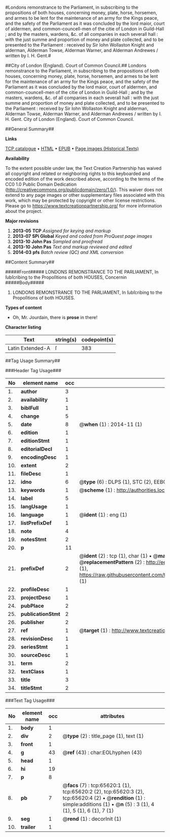 #Londons remonstrance to the Parliament, in subscribing to the propositions of both houses, concerning money, plate, horse, horsemen, and armes to be lent for the maintenance of an army for the Kings peace, and the safety of the Parliament as it was concluded by the lord maior, court of aldermen, and common-councell-men of the citie of London in Guild-Hall ; and by the masters, wardens, &c. of all companies in each severall hall : with the just summe and proportion of money and plate collected, and to be presented to the Parliament : received by Sir Iohn Wollaston Knight and alderman, Alderman Towse, Alderman Warner, and Alderman Andrewes / written by I. H. Gent.#

##City of London (England). Court of Common Council.##
Londons remonstrance to the Parliament, in subscribing to the propositions of both houses, concerning money, plate, horse, horsemen, and armes to be lent for the maintenance of an army for the Kings peace, and the safety of the Parliament as it was concluded by the lord maior, court of aldermen, and common-councell-men of the citie of London in Guild-Hall ; and by the masters, wardens, &c. of all companies in each severall hall : with the just summe and proportion of money and plate collected, and to be presented to the Parliament : received by Sir Iohn Wollaston Knight and alderman, Alderman Towse, Alderman Warner, and Alderman Andrewes / written by I. H. Gent.
City of London (England). Court of Common Council.

##General Summary##

**Links**

[TCP catalogue](http://www.ota.ox.ac.uk/tcp/)  • 
[HTML](http://tei.it.ox.ac.uk/tcp/Texts-HTML/free/A45/A45364.html)  • 
[EPUB](http://tei.it.ox.ac.uk/tcp/Texts-EPUB/free/A45/A45364.epub) • 
[Page images (Historical Texts)](https://historicaltexts.jisc.ac.uk/eebo-12679934e)

**Availability**

To the extent possible under law, the Text Creation Partnership has waived all copyright and related or neighboring rights to this keyboarded and encoded edition of the work described above, according to the terms of the CC0 1.0 Public Domain Dedication (http://creativecommons.org/publicdomain/zero/1.0/). This waiver does not extend to any page images or other supplementary files associated with this work, which may be protected by copyright or other license restrictions. Please go to https://www.textcreationpartnership.org/ for more information about the project.

**Major revisions**

1. __2013-05__ __TCP__ *Assigned for keying and markup*
1. __2013-07__ __SPi Global__ *Keyed and coded from ProQuest page images*
1. __2013-10__ __John Pas__ *Sampled and proofread*
1. __2013-10__ __John Pas__ *Text and markup reviewed and edited*
1. __2014-03__ __pfs__ *Batch review (QC) and XML conversion*

##Content Summary##

#####Front#####
LONDONS REMONSTRANCE TO THE PARLIAMENT, In ſubſcribing to the Propoſitions of both HOUSES, Concernin
#####Body#####

1. LONDONS REMONSTRANCE TO THE PARLIAMENT, In ſubſcribing to the Propoſitions of both HOUSES.

**Types of content**

  * Oh, Mr. Jourdain, there is **prose** in there!

**Character listing**


|Text|string(s)|codepoint(s)|
|---|---|---|
|Latin Extended-A|ſ|383|

##Tag Usage Summary##

###Header Tag Usage###

|No|element name|occ|attributes|
|---|---|---|---|
|1.|__author__|3||
|2.|__availability__|1||
|3.|__biblFull__|1||
|4.|__change__|5||
|5.|__date__|8| @__when__ (1) : 2014-11 (1)|
|6.|__edition__|1||
|7.|__editionStmt__|1||
|8.|__editorialDecl__|1||
|9.|__encodingDesc__|1||
|10.|__extent__|2||
|11.|__fileDesc__|1||
|12.|__idno__|6| @__type__ (6) : DLPS (1), STC (2), EEBO-CITATION (1), OCLC (1), VID (1)|
|13.|__keywords__|1| @__scheme__ (1) : http://authorities.loc.gov/ (1)|
|14.|__label__|5||
|15.|__langUsage__|1||
|16.|__language__|1| @__ident__ (1) : eng (1)|
|17.|__listPrefixDef__|1||
|18.|__note__|4||
|19.|__notesStmt__|2||
|20.|__p__|11||
|21.|__prefixDef__|2| @__ident__ (2) : tcp (1), char (1)  •  @__matchPattern__ (2) : ([0-9\-]+):([0-9IVX]+) (1), (.+) (1)  •  @__replacementPattern__ (2) : http://eebo.chadwyck.com/downloadtiff?vid=$1&page=$2 (1), https://raw.githubusercontent.com/textcreationpartnership/Texts/master/tcpchars.xml#$1 (1)|
|22.|__profileDesc__|1||
|23.|__projectDesc__|1||
|24.|__pubPlace__|2||
|25.|__publicationStmt__|2||
|26.|__publisher__|2||
|27.|__ref__|1| @__target__ (1) : http://www.textcreationpartnership.org/docs/. (1)|
|28.|__revisionDesc__|1||
|29.|__seriesStmt__|1||
|30.|__sourceDesc__|1||
|31.|__term__|2||
|32.|__textClass__|1||
|33.|__title__|3||
|34.|__titleStmt__|2||


###Text Tag Usage###

|No|element name|occ|attributes|
|---|---|---|---|
|1.|__body__|1||
|2.|__div__|2| @__type__ (2) : title_page (1), text (1)|
|3.|__front__|1||
|4.|__g__|43| @__ref__ (43) : char:EOLhyphen (43)|
|5.|__head__|1||
|6.|__hi__|19||
|7.|__p__|8||
|8.|__pb__|7| @__facs__ (7) : tcp:65620:1 (1), tcp:65620:2 (2), tcp:65620:3 (2), tcp:65620:4 (2)  •  @__rendition__ (1) : simple:additions (1)  •  @__n__ (5) : 3 (1), 4 (1), 5 (1), 6 (1), 7 (1)|
|9.|__seg__|1| @__rend__ (1) : decorInit (1)|
|10.|__trailer__|1||
